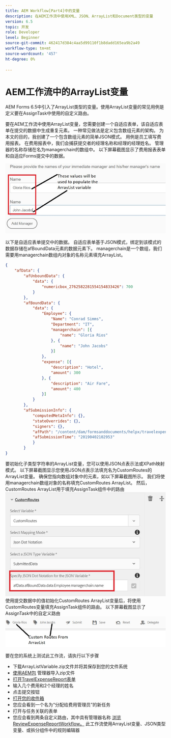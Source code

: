 ```yaml
---
title: AEM Workflow[Part4]中的变量
description: 在AEM工作流中使用XML、JSON、ArrayList和Document类型的变量
version: 6.5
topic: 开发
role: Developer
level: Beginner
source-git-commit: 462417d384c4aa5d99110f1b8dadd165ea9b2a49
workflow-type: tm+mt
source-wordcount: '457'
ht-degree: 0%

---
```



# AEM工作流中的ArrayList变量

AEM Forms 6.5中引入了ArrayList类型的变量。使用ArrayList变量的常见用例是定义要在AssignTask中使用的自定义路由。

要在AEM工作流中使用ArrayList变量，您需要创建一个自适应表单，该自适应表单在提交的数据中生成重复元素。 一种常见做法是定义包含数组元素的架构。 为本文的目的，我创建了一个包含数组元素的简单JSON模式。 用例是员工填写费用报表。 在费用报表中，我们会捕获提交者的经理名称和经理的经理姓名。 管理器的名称存储在名为managerchain的数组中。 以下屏幕截图显示了费用报表表单和自适应Forms提交中的数据。

![支出报表](assets/expensereport.jpg)

以下是自适应表单提交中的数据。 自适应表单基于JSON模式，绑定到该模式的数据存储在afBoundData元素的数据元素下。 managerchain是一个数组，我们需要用managerchain数组内对象的名称元素填充ArrayList。

```json
{
    "afData": {
        "afUnboundData": {
            "data": {
                "numericbox_2762582281554154833426": 700
            }
        },
        "afBoundData": {
            "data": {
                "Employee": {
                    "Name": "Conrad Simms",
                    "Department": "IT",
                    "managerchain": [{
                        "name": "Gloria Rios"
                    }, {
                        "name": "John Jacobs"
                    }]
                },
                "expense": [{
                    "description": "Hotel",
                    "amount": 300
                }, {
                    "description": "Air Fare",
                    "amount": 400
                }]
            }
        },
        "afSubmissionInfo": {
            "computedMetaInfo": {},
            "stateOverrides": {},
            "signers": {},
            "afPath": "/content/dam/formsanddocuments/helpx/travelexpensereport",
            "afSubmissionTime": "20190402102953"
            }
        }
}
```

要初始化子类型字符串的ArrayList变量，您可以使用JSON点表示法或XPath映射模式。 以下屏幕截图显示您使用JSON点表示法填充名为CustomRoutes的ArrayList变量。 确保您指向数组对象中的元素，如以下屏幕截图所示。 我们将使用managerchain数组对象的名称填充CustomRoutes ArrayList。
然后， CustomRoutes ArrayList用于填充AssignTask组件中的路由
![customroutes](assets/arraylist.jpg)
使用提交数据中的值初始化CustomRoutes ArrayList变量后，将使用CustomRoutes变量填充AssignTask组件的路由。 以下屏幕截图显示了AssignTask中的自定义路由
![astask](assets/customactions.jpg)

要在您的系统上测试此工作流，请执行以下步骤

* 下载ArrayListVariable.zip文件并将其保存到您的文件系统
* [使用AEM包](assets/arraylistvariable.zip) 管理器导入zip文件
* [打开TravelExpenseReport表单](http://localhost:4502/content/dam/formsanddocuments/helpx/travelexpensereport/jcr:content?wcmmode=disabled)
* 输入几个费用和2个经理的姓名
* 点击提交按钮
* [打开您的收件箱](http://localhost:4502/aem/inbox)
* 您应会看到一个名为“分配给费用管理员”的新任务
* 打开与任务关联的表单
* 您应会看到两条自定义路由，其中具有管理器名称
   [浏览ReviewExpenseReportWorkflow。](http://localhost:4502/editor.html/conf/global/settings/workflow/models/ReviewExpenseReport.html) 此工作流使用ArrayList变量、JSON类型变量、或拆分组件中的规则编辑器
